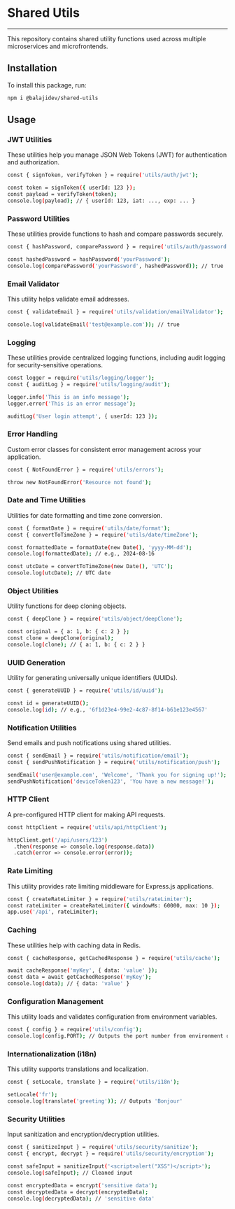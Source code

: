 # Shared Utils

---

This repository contains shared utility functions used across multiple microservices and microfrontends.

## Installation

To install this package, run:

```bash
npm i @balajidev/shared-utils
```

## Usage

### JWT Utilities

These utilities help you manage JSON Web Tokens (JWT) for authentication and authorization.

```bash
const { signToken, verifyToken } = require('utils/auth/jwt');

const token = signToken({ userId: 123 });
const payload = verifyToken(token);
console.log(payload); // { userId: 123, iat: ..., exp: ... }
```

### Password Utilities

These utilities provide functions to hash and compare passwords securely.

```bash
const { hashPassword, comparePassword } = require('utils/auth/password');

const hashedPassword = hashPassword('yourPassword');
console.log(comparePassword('yourPassword', hashedPassword)); // true
```

### Email Validator

This utility helps validate email addresses.

```bash
const { validateEmail } = require('utils/validation/emailValidator');

console.log(validateEmail('test@example.com')); // true
```

### Logging

These utilities provide centralized logging functions, including audit logging for security-sensitive operations.

```bash
const logger = require('utils/logging/logger');
const { auditLog } = require('utils/logging/audit');

logger.info('This is an info message');
logger.error('This is an error message');

auditLog('User login attempt', { userId: 123 });
```

### Error Handling

Custom error classes for consistent error management across your application.

```bash
const { NotFoundError } = require('utils/errors');

throw new NotFoundError('Resource not found');
```

### Date and Time Utilities

Utilities for date formatting and time zone conversion.

```bash
const { formatDate } = require('utils/date/format');
const { convertToTimeZone } = require('utils/date/timeZone');

const formattedDate = formatDate(new Date(), 'yyyy-MM-dd');
console.log(formattedDate); // e.g., 2024-08-16

const utcDate = convertToTimeZone(new Date(), 'UTC');
console.log(utcDate); // UTC date
```

### Object Utilities

Utility functions for deep cloning objects.

```bash
const { deepClone } = require('utils/object/deepClone');

const original = { a: 1, b: { c: 2 } };
const clone = deepClone(original);
console.log(clone); // { a: 1, b: { c: 2 } }
```

### UUID Generation

Utility for generating universally unique identifiers (UUIDs).

```bash
const { generateUUID } = require('utils/id/uuid');

const id = generateUUID();
console.log(id); // e.g., '6f1d23e4-99e2-4c87-8f14-b61e123e4567'
```

### Notification Utilities

Send emails and push notifications using shared utilities.

```bash
const { sendEmail } = require('utils/notification/email');
const { sendPushNotification } = require('utils/notification/push');

sendEmail('user@example.com', 'Welcome', 'Thank you for signing up!');
sendPushNotification('deviceToken123', 'You have a new message!');
```

### HTTP Client

A pre-configured HTTP client for making API requests.

```bash
const httpClient = require('utils/api/httpClient');

httpClient.get('/api/users/123')
  .then(response => console.log(response.data))
  .catch(error => console.error(error));
```

### Rate Limiting

This utility provides rate limiting middleware for Express.js applications.

```bash
const { createRateLimiter } = require('utils/rateLimiter');
const rateLimiter = createRateLimiter({ windowMs: 60000, max: 10 });
app.use('/api', rateLimiter);

```

### Caching

These utilities help with caching data in Redis.

```bash
const { cacheResponse, getCachedResponse } = require('utils/cache');

await cacheResponse('myKey', { data: 'value' });
const data = await getCachedResponse('myKey');
console.log(data); // { data: 'value' }
```

### Configuration Management

This utility loads and validates configuration from environment variables.

```bash
const { config } = require('utils/config');
console.log(config.PORT); // Outputs the port number from environment or default
```

### Internationalization (i18n)

This utility supports translations and localization.

```bash
const { setLocale, translate } = require('utils/i18n');

setLocale('fr');
console.log(translate('greeting')); // Outputs 'Bonjour'
```

### Security Utilities

Input sanitization and encryption/decryption utilities.

```bash
const { sanitizeInput } = require('utils/security/sanitize');
const { encrypt, decrypt } = require('utils/security/encryption');

const safeInput = sanitizeInput('<script>alert("XSS")</script>');
console.log(safeInput); // Cleaned input

const encryptedData = encrypt('sensitive data');
const decryptedData = decrypt(encryptedData);
console.log(decryptedData); // 'sensitive data'
```
